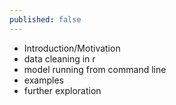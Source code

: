 ```yaml
---
published: false
---
```

- Introduction/Motivation
- data cleaning in r
- model running from command line
- examples
- further exploration